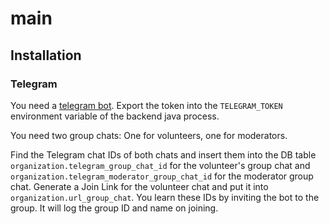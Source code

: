 # main

## Installation

### Telegram

You need a [telegram bot](https://core.telegram.org/bots#6-botfather). Export
the token into the `TELEGRAM_TOKEN` environment variable of the backend java
process.

You need two group chats: One for volunteers, one for moderators.

Find the Telegram chat IDs of both chats and insert them into the DB table
`organization.telegram_group_chat_id` for the volunteer's group chat and
`organization.telegram_moderator_group_chat_id` for the moderator group chat.
Generate a Join Link for the volunteer chat and put it into
`organization.url_group_chat`. You learn these IDs by inviting the bot to the
group. It will log the group ID and name on joining.
